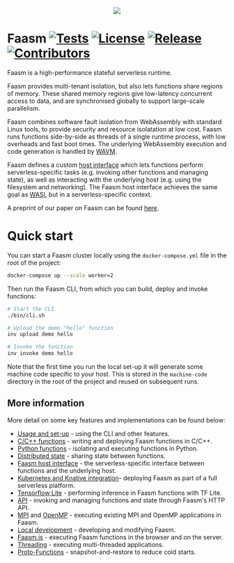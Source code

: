 <div align="center">
<img src="https://raw.githubusercontent.com/lsds/Faasm/master/faasm_logo.png"></img>
</div>

# Faasm [![Tests](https://github.com/lsds/Faasm/workflows/Tests/badge.svg?branch=master)](https://github.com/lsds/Faasm/actions)  [![License](https://img.shields.io/github/license/lsds/Faasm.svg)](https://github.com/lsds/Faasm/blob/master/LICENSE.md)  [![Release](https://img.shields.io/github/release/lsds/Faasm.svg)](https://github.com/lsds/Faasm/releases/)  [![Contributors](https://img.shields.io/github/contributors/lsds/Faasm.svg)](https://github.com/lsds/Faasm/graphs/contributors/)

Faasm is a high-performance stateful serverless runtime. 

Faasm provides multi-tenant isolation, but also lets functions share regions of memory. 
These shared memory regions give low-latency concurrent access to data, and are synchronised 
globally to support large-scale parallelism.

Faasm combines software fault isolation from WebAssembly with standard Linux tools, to provide 
security and resource isolatation at low cost. Faasm runs functions side-by-side as threads 
of a single runtime process, with low overheads and fast boot times. The underlying WebAssembly
execution and code generation is handled by [WAVM](https://github.com/WAVM/WAVM). 

Faasm defines a custom [host interface](docs/host_interface.md) which lets functions perform 
serverless-specific tasks (e.g. invoking other functions and managing state), as well as interacting 
with the underlying host (e.g. using the filesystem and networking). The Faasm host interface achieves
the same goal as [WASI](https://wasi.dev/), but in a serverless-specific context.

A preprint of our paper on Faasm can be found [here](https://arxiv.org/abs/2002.09344).

# Quick start

You can start a Faasm cluster locally using the `docker-compose.yml` file in the root of the project:

```bash
docker-compose up --scale worker=2
```

Then run the Faasm CLI, from which you can build, deploy and invoke functions:

```bash
# Start the CLI
./bin/cli.sh

# Upload the demo "hello" function
inv upload demo hello

# Invoke the function
inv invoke demo hello
```

Note that the first time you run the local set-up it will generate some machine code specific 
to your host. This is stored in the `machine-code` directory in the root of the project and reused 
on subsequent runs.

## More information

More detail on some key features and implementations can be found below: 

- [Usage and set-up](docs/setup.md) - using the CLI and other features.
- [C/C++ functions](docs/cpp.md) - writing and deploying Faasm functions in C/C++.
- [Python functions](docs/python.md) - isolating and executing functions in Python.
- [Distributed state](docs/state.md) - sharing state between functions.
- [Faasm host interface](docs/host_interface.md) - the serverless-specific interface between functions and the underlying host.
- [Kubernetes and Knative integration](docs/kubernetes.md)- deploying Faasm as part of a full serverless platform.
- [Tensorflow Lite](docs/tensorflow.md) - performing inference in Faasm functions with TF Lite.  
- [API](docs/api.md) - invoking and managing functions and state through Faasm's HTTP API.
- [MPI](docs/mpi.md) and [OpenMP](docs/openmp.md) - executing existing MPI and OpenMP applications in Faasm.
- [Local development](docs/local_dev.md) - developing and modifying Faasm.
- [Faasm.js](https://github.com/Shillaker/faasmjs) - executing Faasm functions in the browser and on the server. 
- [Threading](docs/threads.md) - executing multi-threaded applications.
- [Proto-Functions](docs/proto_functions.md) - snapshot-and-restore to reduce cold starts.
 
